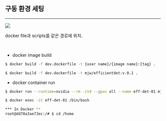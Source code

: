 ## 구동 환경 세팅
---
![](https://user-images.githubusercontent.com/94345086/210198123-a765f1ab-cdc4-4c82-b6be-d03689e62d20.png)

docker file과 scripts를 같은 경로에 위치.


<br/>

- docker image build
```bash
$ docker build -f dev.dockerfile -t {user name}/{image name}:{tag} .

$ docker build -f dev.dockerfile -t mjw/efficientdet:v.0.1 .
```
- docker container run
```bash
$ docker run --runtime=nvidia --rm -itd --gpus all --name eff-det-01 mjw/efficientdet:v.0.1 .

$ docker exec -it eff-det-01 /bin/bash

*** In Docker **
root@dd78a3ae73ec:/# $ cd /home
```
